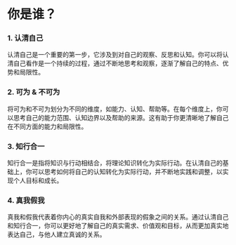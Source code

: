 # 你是谁？

### 1. 认清自己

认清自己是一个重要的第一步，它涉及到对自己的观察、反思和认知。你可以将认清自己看作是一个持续的过程，通过不断地思考和观察，逐渐了解自己的特点、优势和局限性。

### 2. 可为 & 不可为

将可为和不可为划分为不同的维度，如能力、认知、帮助等。在每个维度上，你可以思考自己的能力范围、认知边界以及帮助的来源。这有助于你更清晰地了解自己在不同方面的能力和局限性。

### 3. 知行合一

知行合一是指将知识与行动相结合，将理论知识转化为实际行动。在认清自己的基础上，你可以思考如何将自己的认知转化为实际行动，并不断地实践和调整，以实现个人目标和成长。

### 4. 真我假我

真我和假我代表着你内心的真实自我和外部表现的假象之间的关系。通过认清自己和知行合一，你可以更好地了解自己的真实需求、价值观和目标，从而更加真实地表达自己，与他人建立真诚的关系。
